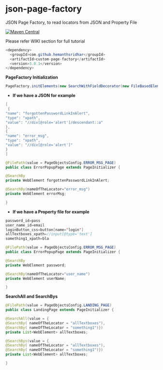 # json-page-factory

JSON Page Factory, to read locators from JSON and Property File

[![Maven Central](https://img.shields.io/maven-central/v/com.github.hemanthsridhar/custom-page-factory.svg?label=Maven%20Central)](https://search.maven.org/artifact/com.github.hemanthsridhar/custom-page-factory)

Please refer WIKI section for full tutorial

```java
<dependency>
  <groupId>com.github.hemanthsridhar</groupId>
  <artifactId>custom-page-factory</artifactId>
  <version>3.0.1</version>
</dependency>
```

**PageFactory Initialization**
```java
PageFactory.initElements(new SearchWithFieldDecorator(new FileBasedElementLocatorFactory(driver, this)), this);
```

* **If we have a JSON for example**
```java
[
 {
"name": "forgottenPasswordLinkInAlert",
"type": "xpath",
"value": "//div[@role='alert']/descendant::a"
},
{
"name": "error_msg",
"type": "xpath",
"value": "//div[@role='alert']"
}
]
```

```java
@FilePath(value = PageObjectsConfig.ERROR_MSG_PAGE)
public class ErrorPopupPage extends PageInitializer {

@SearchBy
private WebElement forgottenPasswordLinkInAlert;

@SearchBy(nameOfTheLocator="error_msg")
private WebElement errorMsg;

}
```

* **If we have a Property file for example**
```java
password_id=pass
user_name_id=email
loginButton_css=button[name='login']
allTextboxes_xpath=//input[@type='text']
something1_xpath=bla
```

```java
@FilePath(value = PageObjectsConfig.ERROR_MSG_PAGE)
public class ErrorPopupPage extends PageInitializer {

@SearchBy
private WebElement password;

@SearchBy(nameOfTheLocator="user_name")
private WebElement userName;

}
```

**SearchAll and SearchBys**

```java
@FilePath(value = PageObjectsConfig.LANDING_PAGE)
public class LandingPage extends PageInitializer {

@SearchAll(value = {    
@SearchBy( nameOfTheLocator = "allTextboxes"),
@SearchBy( nameOfTheLocator = "something1")})
private List<WebElement> allTextboxes;

@SearchBys(value = {    
@SearchBy( nameOfTheLocator = "allTextboxes"),
@SearchBy( nameOfTheLocator = "something1")})
private List<WebElement> allTextboxes;

}
```

